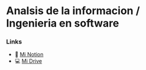 # Analsis de la informacion / Ingenieria en software

### Links
- 📔 [Mi Notion](https://sjorda.notion.site/Ingenieria-de-software-I-f69c490f0c8949e180ce092ae2a08db9?pvs=74)
- 💻 [Mi Drive](https://drive.google.com/drive/folders/1PX4bIF7G4DxuRhuGF8oMwLjbFAJvXnjX?usp=sharing)

